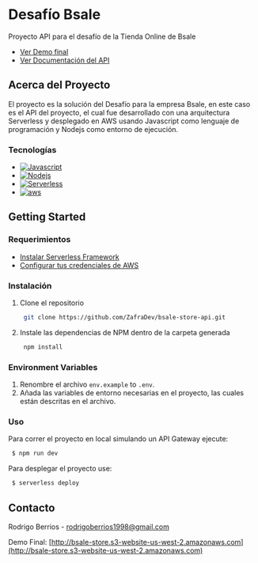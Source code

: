 # Desafío Bsale

Proyecto API para el desafío de la Tienda Online de Bsale

* [Ver Demo final](http://bsale-store.s3-website-us-west-2.amazonaws.com)
* [Ver Documentación del API](https://sdvhbzk7tl.execute-api.us-west-2.amazonaws.com/swagger)

## Acerca del Proyecto
El proyecto es la solución del Desafío para la empresa Bsale, en este caso es el API del proyecto, el cual fue desarrollado con una arquitectura Serverless y desplegado en AWS usando Javascript como lenguaje de programación y Nodejs como entorno de ejecución.

### Tecnologías

* [![Javascript][Javascript-logo]][Javascript-url]
* [![Nodejs][Nodejs-logo]][Nodejs-url]
* [![Serverless][serverless-logo]][serverless-url]
* [![aws][aws-logo]][aws-url]

## Getting Started

### Requerimientos

* [Instalar Serverless Framework](https://www.serverless.com/framework/docs/getting-started)
* [Configurar tus credenciales de AWS](https://www.serverless.com/framework/docs/providers/aws/guide/credentials)

### Instalación

1. Clone el repositorio

   ```sh
    git clone https://github.com/ZafraDev/bsale-store-api.git
   ```
2. Instale las dependencias de NPM dentro de la carpeta generada

   ```sh
    npm install
   ```

### Environment Variables

1. Renombre el archivo `env.example` to `.env`.
2. Añada las variables de entorno necesarias en el proyecto, las cuales están descritas en el archivo.

### Uso

Para correr el proyecto en local simulando un API Gateway ejecute: 

```sh
 $ npm run dev
```

Para desplegar el proyecto use:

```sh
 $ serverless deploy
```
## Contacto

Rodrigo Berrios - rodrigoberrios1998@gmail.com

Demo Final: [http://bsale-store.s3-website-us-west-2.amazonaws.com](http://bsale-store.s3-website-us-west-2.amazonaws.com)

[Javascript-logo]: https://img.shields.io/badge/javascript-F0DB4F?style=for-the-badge&logo=javascript&logoColor=black
[Javascript-url]: https://javascript.com/
[serverless-logo]: https://img.shields.io/badge/serverless-FD5750?style=for-the-badge&logo=serverless&logoColor=white
[serverless-url]: https://www.serverless.com
[Nodejs-logo]: https://img.shields.io/badge/node.js-2C682C?style=for-the-badge&logo=node.js&logoColor=white
[Nodejs-url]: https://nodejs.dev
[aws-logo]: https://img.shields.io/badge/AWS-232F3E?style=for-the-badge&logo=amazon-aws&logoColor=white
[aws-url]: https://aws.amazon.com/es